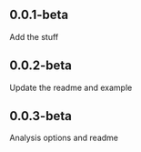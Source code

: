 ## 0.0.1-beta
Add the stuff
## 0.0.2-beta
Update the readme and example
## 0.0.3-beta
Analysis options and readme
